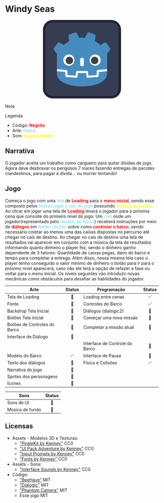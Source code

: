 # Windy Seas

<p align="center">
  <img class="align-center" src="./icon.svg" alt="icon"/>
</p>

> [!NOTE]
> Legenda
> - Código: **<span style="color:#FF0A0A;font-weight:bold;">Negrito</span>**
> - Arte: _<span style="color:#59d7ee;font-style:italic;">Itálico</span>_
> - Som: **_<span style="color:#FFFF00;font-weight:bold;font-style:italic;">Negrito Itálico</span>_**

## Narrativa

O jogador aceita um trabalho como cargueiro para quitar dívidas de jogo. Agora deve desbravar os perigosos 7 mares fazendo entregas de pacotes clandestinos, para pagar a dívida... ou morrer tentando!
## Jogo

Começa o jogo com uma _<span style="color:#59d7ee;font-style:italic;">tela</span>_ de **<span style="color:#FF0A0A;font-weight:bold;">Loading</span>** para o **<span style="color:#FF0A0A;font-weight:bold;">menu inicial</span>**, sendo esse composto pelos _<span style="color:#59d7ee;font-style:italic;">botões jogar e sair do jogo</span>_ possuindo **_<span style="color:#FFFF00;font-weight:bold;font-style:italic;">música de fundo</span>_**. Ao clicar em jogar uma tela de **<span style="color:#FF0A0A;font-weight:bold;">Loading</span>** levará o jogador para a próxima cena que consiste do primeiro nível do jogo: Um _<span style="color:#59d7ee;font-style:italic;">cais</span>_ onde um jogador(representado pelo _<span style="color:#59d7ee;font-style:italic;">modelo do barco</span>_) receberá instruções por meio de **<span style="color:#FF0A0A;font-weight:bold;">diálogos</span>** em _<span style="color:#59d7ee;font-style:italic;"> balões de fala</span>_ sobre como **<span style="color:#FF0A0A;font-weight:bold;">controlar o barco</span>**, sendo necessário coletar ao menos uma das caixas dispostas no percurso até chegar no caís de destino. Ao chegar no caís de destino uma tela de resultados vai aparecer em conjunto com a música da tela de resultados informando quanto dinheiro o player fez, sendo o dinheiro ganho dependente de 3 fatores: Quantidade de caixas pegas, dano do barco e tempo para completar a entrega. Além disso, nessa mesma tela caso o player tenha conseguido o valor mínimo de dinheiro o botão para ir para o próximo nível aparecerá, caso não ele terá a opção de refazer a fase ou voltar para o menu inicial.  Os níveis seguintes vão introduzir novas mecânicas como obstáculos para desafiar as habilidades do jogador.


| Arte                         | Status | Programação                    | Status |
| ---------------------------- | :----: | ------------------------------ | :----: |
| Tela de Loading              |   🚧   | Loading entre cenas            |   ✅    |
| Fonte                        |   🚧   | Controles do Barco             |   ✅    |
| Backdrop Tela Inicial        |   🚧   | Diálogos (dialogic2)           |   🚧   |
| Botões Tela inicial          |   🚧   | Começar uma nova missão        |   🚧   |
| Botões de Controles do Barco |   🚧   | Completar a missão atual       |   🚧   |
| Interface de Diálogo         |   🚧   |                                |        |
|                              |        | Interface de Controle do Barco |   🚧   |
| Modelo do Barco              |   ✅    | Interface de Pausa             |   🚧   |
| Texto dos diálogos           |   🚧   | Física e Colisões              |   ✅    |
| Narrativa do jogo            |   🚧   |                                |        |
| Sprites dos personagens      |   🚧   |                                |        |
| Ícones                       |   🚧   |                                |        |

| Sons            | Status |
| --------------- | :----: |
| Sons de UI      |   🚧   |
| Música de fundo |   🚧   |

## Licensas

- Assets - Modelos 3D e Texturas:
  - ["PirateKit by Kenney"](https://kenney.nl/assets/pirate-kit) CC0
  - ["UI Pack Adventure by Kenney"](https://kenney.nl/assets/ui-pack-adventure) CC0
  - ["Input Prompts by Kenney"](https://kenney.nl/assets/input-prompts) CC0
  - ["Fonts by Kenney"](https://kenney.nl/assets/kenney-fonts) CC0
- Assets - Sons:
  - ["Interface Sounds by Kenney"](https://kenney.nl/assets/interface-sounds) CC0
- Código:
  - ["BeeHave"](https://bitbra.in/beehave/#/) MIT
  - ["Dialogic"](https://github.com/dialogic-godot/dialogic?tab=readme-ov-file#dialogic-2) MIT
  - ["Phantom Camera"](https://phantom-camera.dev/) MIT
  - Esse jogo MIT
